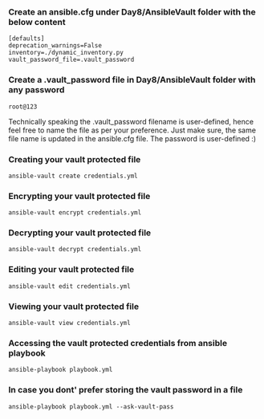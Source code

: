 ### Create an ansible.cfg under Day8/AnsibleVault folder with the below content
```
[defaults]
deprecation_warnings=False
inventory=./dynamic_inventory.py
vault_password_file=.vault_password
```

### Create a .vault_password file in Day8/AnsibleVault folder with any password
```
root@123
```
Technically speaking the .vault_password filename is user-defined, hence feel free to name the file as per your preference. 
Just make sure, the same file name is updated in the ansible.cfg file. The password is user-defined :)

### Creating your vault protected file
```
ansible-vault create credentials.yml
```

### Encrypting your vault protected file
```
ansible-vault encrypt credentials.yml
```

### Decrypting your vault protected file
```
ansible-vault decrypt credentials.yml
```

### Editing your vault protected file
```
ansible-vault edit credentials.yml
```


### Viewing your vault protected file
```
ansible-vault view credentials.yml
```

### Accessing the vault protected credentials from ansible playbook
```
ansible-playbook playbook.yml
```

### In case you dont' prefer storing the vault password in a file
```
ansible-playbook playbook.yml --ask-vault-pass
```
